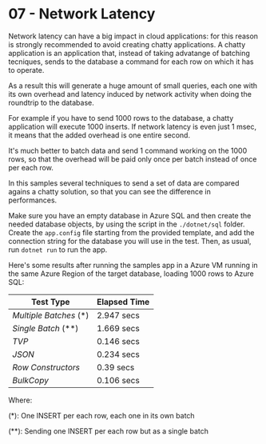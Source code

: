 # 07 - Network Latency

Network latency can have a big impact in cloud applications: for this reason is strongly recommended to avoid creating chatty applications. A chatty application is an application that, instead of taking advatange of batching tecniques, sends to the database a command for each row on which it has to operate.

As a result this will generate a huge amount of small queries, each one with its own overhead and latency induced by network activity when doing the roundtrip to the database.

For example if you have to send 1000 rows to the database, a chatty application will execute 1000 inserts. If network latency is even just 1 msec, it means that the added overhead is one entire second.

It's much better to batch data and send 1 command working on the 1000 rows, so that the overhead will be paid only once per batch instead of once per each row.

In this samples several techniques to send a set of data are compared agains a chatty solution, so that you can see the difference in performances.

Make sure you have an empty database in Azure SQL and then create the needed database objects, by using the script in the `./dotnet/sql` folder. Create the `app.config` file starting from the provided template, and add the connection string for the database you will use in the test. Then, as usual, run `dotnet run` to run the app.

Here's some results after running the samples app in a Azure VM running in the same Azure Region of the target database, loading 1000 rows to Azure SQL:

|Test Type|Elapsed Time|
|---|---|
|*Multiple Batches* (*)| 2.947 secs |
|*Single Batch* (**)|1.669 secs|
|*TVP*|0.146 secs|
|*JSON*|0.234 secs|
|*Row Constructors*|0.39 secs|
|*BulkCopy*|0.106 secs|

Where:

(*): One INSERT per each row, each one in its own batch

(**): Sending one INSERT per each row but as a single batch